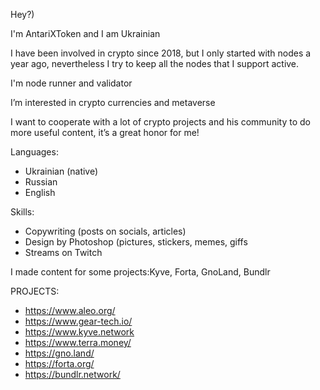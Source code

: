 Hey?)

I'm AntariXToken and I am Ukrainian

I have been involved in crypto since 2018, but I only started with nodes a year ago, nevertheless I try to keep all the nodes that I support active.

 I'm node runner and validator
 
  I’m interested in crypto currencies and metaverse
  
  I want to cooperate with a lot of crypto projects and his community to do more useful content, it’s a great honor for me!
  
  Languages:

* Ukrainian (native)
* Russian
* English 

Skills:
* Copywriting (posts on socials, articles)
* Design by Photoshop (pictures, stickers, memes, giffs
* Streams on Twitch

I made content for some projects:Kyve, Forta, GnoLand, Bundlr

PROJECTS:
* https://www.aleo.org/
* https://www.gear-tech.io/
* https://www.kyve.network
* https://www.terra.money/
* https://gno.land/
* https://forta.org/
* https://bundlr.network/
